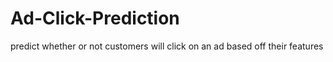 # Ad-Click-Prediction
predict whether or not customers will click on an ad based off their features
